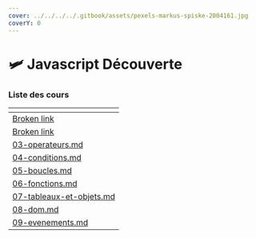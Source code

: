 ```yaml
---
cover: ../../../../.gitbook/assets/pexels-markus-spiske-2004161.jpg
coverY: 0
---
```


# 🛩 Javascript Découverte

### Liste des cours

<table data-view="cards"><thead><tr><th data-card-target data-type="content-ref"></th></tr></thead><tbody><tr><td><a href="broken-reference">Broken link</a></td></tr><tr><td><a href="broken-reference">Broken link</a></td></tr><tr><td><a href="03-operateurs.md">03-operateurs.md</a></td></tr><tr><td><a href="04-conditions.md">04-conditions.md</a></td></tr><tr><td><a href="05-boucles.md">05-boucles.md</a></td></tr><tr><td><a href="06-fonctions.md">06-fonctions.md</a></td></tr><tr><td><a href="07-tableaux-et-objets.md">07-tableaux-et-objets.md</a></td></tr><tr><td><a href="08-dom.md">08-dom.md</a></td></tr><tr><td><a href="09-evenements.md">09-evenements.md</a></td></tr></tbody></table>


